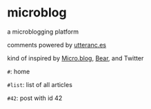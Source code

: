 # microblog

a microblogging platform

comments powered by [utteranc.es](https://utteranc.es/)

kind of inspired by [Micro.blog](https://micro.blog/), [Bear](https://bearblog.dev/), and Twitter

`#`: home

`#list`: list of all articles

`#42`: post with id 42
